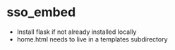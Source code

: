 # sso_embed

- Install flask if not already installed locally
- home.html needs to live in a templates subdirectory
